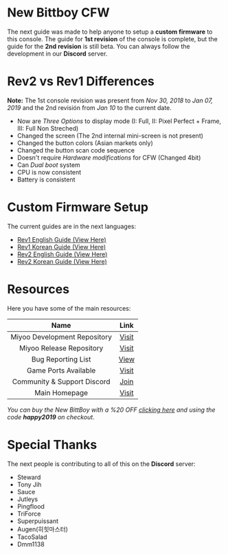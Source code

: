 # New Bittboy CFW

The next guide was made to help anyone to setup a **custom firmware** to this console. The guide for **1st revision** of the console is complete, but the guide for the **2nd revision** is still beta. You can always follow the development in our **Discord** server.

# Rev2 vs Rev1 Differences

**Note:** The 1st console revision was present from _Nov 30, 2018_ to _Jan 07, 2019_ and the 2nd revisión from _Jan 10_ to the current date.

- Now are *Three Options* to display mode (I: Full, II: Pixel Perfect + Frame, III: Full Non Streched)
- Changed the screen (The 2nd internal mini-screen is not present)
- Changed the button colors (Asian markets only)
- Changed the button scan code sequence 
- Doesn't require _Hardware modifications_ for CFW (Changed 4bit)
- Can *Dual boot* system 
- CPU is now consistent 
- Battery is consistent

# Custom Firmware Setup

The current guides are in the next languages:

- [Rev1 English Guide (View Here)](https://github.com/TriForceX/New-Bittboy-CFW/blob/master/Rev1-Guide-EN.md)
- [Rev1 Korean Guide (View Here)](https://github.com/TriForceX/New-Bittboy-CFW/blob/master/Rev1-Guide-KO.md)
- [Rev2 English Guide (View Here)](https://github.com/TriForceX/New-Bittboy-CFW/blob/master/Rev2-Guide-EN.md)
- [Rev2 Korean Guide (View Here)](https://github.com/TriForceX/New-Bittboy-CFW/blob/master/Rev2-Guide-KO.md)

# Resources

Here you have some of the main resources:

Name | Link
:------------: | :------------:
Miyoo Development Repository | [Visit](https://github.com/steward-fu/miyoo_dev)
Miyoo Release Repository | [Visit](https://github.com/steward-fu/miyoo_rel)
Bug Reporting List | [View](https://github.com/TriForceX/New-Bittboy-CFW/blob/master/Bug-Reporting.md)
Game Ports Available | [Visit](https://gameblabla.nl/files/ipk/bittboy)
Community & Support Discord | [Join](https://discord.gg/5qbZKsm)
Main Homepage | [Visit](https://jutleys.wixsite.com/bittboynew4u)

_You can buy the New BittBoy with a %20 OFF [clicking here](http://retromimi.com/?aff=5) and using the code **happy2019** on checkout_.

# Special Thanks

The next people is contributing to all of this on the **Discord** server:

- Steward
- Tony Jih
- Sauce
- Jutleys
- Pingflood
- TriForce
- Superpuissant
- Augen(히힛마스터)
- TacoSalad
- Dmm1138
